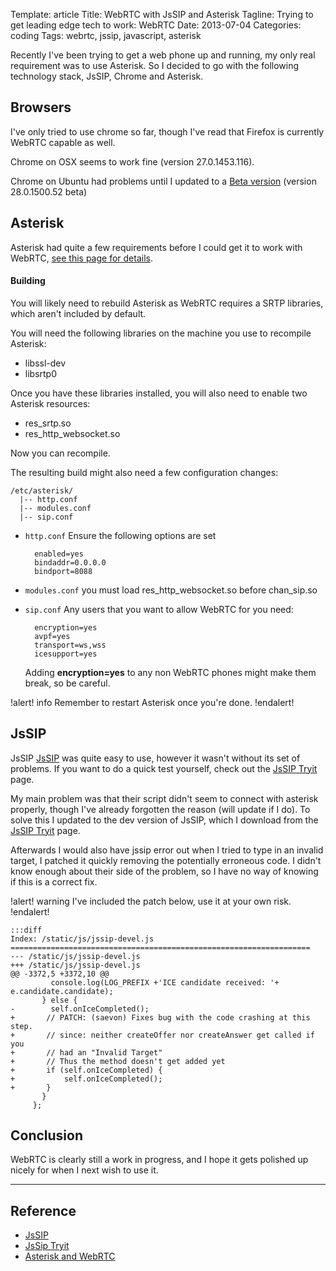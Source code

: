 Template: article
Title: WebRTC with JsSIP and Asterisk
Tagline: Trying to get leading edge tech to work: WebRTC
Date: 2013-07-04
Categories: coding
Tags: webrtc, jssip, javascript, asterisk



Recently I've been trying to get a web phone up and running, my only real requirement was to use Asterisk. So I decided to go with the following technology stack, JsSIP, Chrome and Asterisk.



## Browsers

I've only tried to use chrome so far, though I've read that Firefox is currently WebRTC capable as well.

Chrome on OSX seems to work fine (version 27.0.1453.116).

Chrome on Ubuntu had problems until I updated to a [Beta version](http://www.ubuntuupdates.org/package/google_chrome/stable/main/base/google-chrome-beta) (version 28.0.1500.52 beta)

## Asterisk

Asterisk had quite a few requirements before I could get it to work with WebRTC, [see this page for details][asterisk-webrtc].

#### Building

You will likely need to rebuild Asterisk as WebRTC requires a SRTP libraries, which aren't included by default.

You will need the following libraries on the machine you use to recompile Asterisk:

- libssl-dev
- libsrtp0

Once you have these libraries installed, you will also need to enable two Asterisk resources:

- res_srtp.so
- res_http_websocket.so

Now you can recompile.

The resulting build might also need a few configuration changes:

    /etc/asterisk/
      |-- http.conf
      |-- modules.conf
      |-- sip.conf

- `http.conf`
    Ensure the following options are set

        enabled=yes
        bindaddr=0.0.0.0
        bindport=8088

- `modules.conf`
    you must load res_http_websocket.so before chan_sip.so
- `sip.conf`
    Any users that you want to allow WebRTC for you need:

        encryption=yes
        avpf=yes
        transport=ws,wss
        icesupport=yes

    Adding **encryption=yes** to any non WebRTC phones might make them break, so be careful.

!alert! info
    Remember to restart Asterisk once you're done.
!endalert!



## JsSIP

JsSIP [JsSIP][jssip] was quite easy to use, however it wasn't without its set of problems. If you want to do a quick test yourself, check out the [JsSIP Tryit][tryit] page.

My main problem was that their script didn't seem to connect with asterisk properly, though I've already forgotten the reason (will update if I do). To solve this I updated to the dev version of JsSIP, which I download from the [JsSIP Tryit][tryit] page.

Afterwards I would also have jssip error out when I tried to type in an invalid target, I patched it quickly removing the potentially erroneous code. I didn't know enough about their side of the problem, so I have no way of knowing if this is a correct fix.

!alert! warning
    I've included the patch below, use it at your own risk.
!endalert!


    :::diff
    Index: /static/js/jssip-devel.js
    ===================================================================
    --- /static/js/jssip-devel.js
    +++ /static/js/jssip-devel.js
    @@ -3372,5 +3372,10 @@
             console.log(LOG_PREFIX +'ICE candidate received: '+ e.candidate.candidate);
           } else {
    -        self.onIceCompleted();
    +       // PATCH: (saevon) Fixes bug with the code crashing at this step.
    +       // since: neither createOffer nor createAnswer get called if you
    +       // had an "Invalid Target"
    +       // Thus the method doesn't get added yet
    +       if (self.onIceCompleted) {
    +           self.onIceCompleted();
    +       }
           }
         };



## Conclusion

WebRTC is clearly still a work in progress, and I hope it gets polished up nicely for when I next wish to use it.


---



## Reference

* [JsSIP][jssip]
* [JsSip Tryit][tryit]
* [Asterisk and WebRTC][asterisk-webrtc]

[jssip]: http://jssip.net/ "JsSip"
[tryit]: https://jssip.tryit.net "JsSip Tryit"

[asterisk-webrtc]: https://wiki.asterisk.org/wiki/display/AST/Asterisk+WebRTC+Support "Asterisk and WebRTC"




